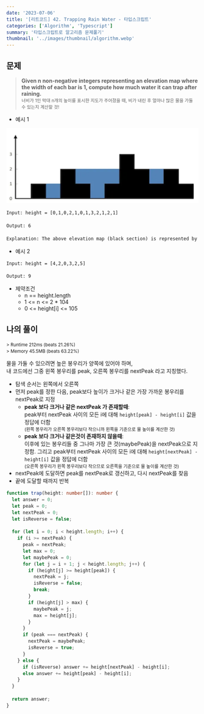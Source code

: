 ```yaml
---
date: '2023-07-06'
title: '[리트코드] 42. Trapping Rain Water - 타입스크립트'
categories: ['Algorithm', 'Typescript']
summary: '타입스크립트로 알고리즘 문제풀기'
thumbnail: '../images/thumbnail/algorithm.webp'
---
```


## 문제

> **Given n non-negative integers representing an elevation map where the width of each bar is 1, compute how much water it can trap after raining.** <br> <small>너비가 1인 막대 n개의 높이를 표시한 지도가 주어졌을 때, 비가 내린 후 얼마나 많은 물을 가둘 수 있는지 계산할 것!</small>

- 예시 1

![](../images/content/2023-07-06-22-23-07.webp)

```txt
Input: height = [0,1,0,2,1,0,1,3,2,1,2,1]

Output: 6

Explanation: The above elevation map (black section) is represented by array [0,1,0,2,1,0,1,3,2,1,2,1]. In this case, 6 units of rain water (blue section) are being trapped.
```

- 예시 2

```txt
Input: height = [4,2,0,3,2,5]

Output: 9
```

- 제약조건
	- n == height.length
	- 1 <= n <= 2 * 104
	- 0 <= height[i] <= 105

## 나의 풀이

<small>> Runtime 212ms (beats 21.26%)</small><br>
<small>> Memory 45.5MB (beats 63.22%)</small>

물을 가둘 수 있으려면 높은 봉우리가 양쪽에 있어야 하며,   
내 코드에선 그중 왼쪽 봉우리를 peak, 오른쪽 봉우리를 nextPeak 라고 지칭했다.

- 탐색 순서는 왼쪽에서 오른쪽
- 먼저 peak를 정한 다음, peak보다 높이가 크거나 같은 가장 가까운 봉우리를 nextPeak로 지정
	- **peak 보다 크거나 같은 nextPeak 가 존재할때**: <br>peak부터 nextPeak 사이의 모든 i에 대해 `height[peak] - height[i]` 값을 정답에 더함 <br><small>(왼쪽 봉우리가 오른쪽 봉우리보다 작으니까 왼쪽을 기준으로 물 높이를 계산한 것)</small>
	- **peak 보다 크거나 같은것이 존재하지 않을때**: <br>이후에 있는 봉우리들 중 그나마 가장 큰 것(maybePeak)을 nextPeak으로 지정함. 그리고 peak부터 nextPeak 사이의 모든 i에 대해 `height[nextPeak] - height[i]` 값을 정답에 더함 <br><small>(오른쪽 봉우리가 왼쪽 봉우리보다 작으므로 오른쪽을 기준으로 물 높이를 계산한 것)</small>
- nextPeak에 도달하면 peak를 nextPeak로 갱신하고, 다시 nextPeak를 찾음
- 끝에 도달할 때까지 반복

```ts
function trap(height: number[]): number {
  let answer = 0;
  let peak = 0;
  let nextPeak = 0;
  let isReverse = false;

  for (let i = 0; i < height.length; i++) {
    if (i >= nextPeak) {
      peak = nextPeak;
      let max = 0;
      let maybePeak = 0;
      for (let j = i + 1; j < height.length; j++) {
        if (height[j] >= height[peak]) {
          nextPeak = j;
          isReverse = false;
          break;
        }
        if (height[j] > max) {
          maybePeak = j;
          max = height[j];
        }
      }
      if (peak === nextPeak) {
        nextPeak = maybePeak;
        isReverse = true;
      }
    } else {
      if (isReverse) answer += height[nextPeak] - height[i];
      else answer += height[peak] - height[i];
    }
  }

  return answer;
}
```